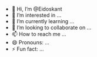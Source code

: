 - 👋 Hi, I’m @Eidoskant
- 👀 I’m interested in ...
- 🌱 I’m currently learning ...
- 💞️ I’m looking to collaborate on ...
- 📫 How to reach me ...
- 😄 Pronouns: ...
- ⚡ Fun fact: ...

<!---
Eidoskant/Eidoskant is a ✨ special ✨ repository because its `README.md` (this file) appears on your GitHub profile.
You can click the Preview link to take a look at your changes.
--->
